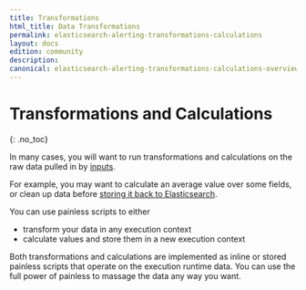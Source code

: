 ```yaml
---
title: Transformations
html_title: Data Transformations
permalink: elasticsearch-alerting-transformations-calculations
layout: docs
edition: community
description:
canonical: elasticsearch-alerting-transformations-calculations-overview
---
```

<!--- Copyright 2022 floragunn GmbH -->

# Transformations and Calculations
{: .no_toc}

In many cases, you will want to run transformations and calculations on the raw data pulled in by [inputs](elasticsearch-alerting-inputs-overview).

For example, you may want to calculate an average value over some fields, or clean up data before [storing it back to Elasticsearch](elasticsearch-alerting-actions-index).

You can use painless scripts to either

* transform your data in any execution context
* calculate values and store them in a new execution context

Both transformations and calculations are implemented as inline or stored painless scripts that operate on the execution runtime data. You can use the full power of painless to massage the data any way you want.